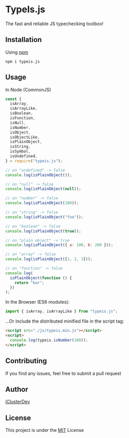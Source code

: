 # TypeIs.js

The fast and reliable JS typechecking toolbox!

## Installation

Using [npm](https://www.npmjs.com/package/typeis.js)

```console
npm i typeis.js
```

## Usage

In Node (CommonJS)

```js
const {
  isArray,
  isArrayLike,
  isBoolean,
  isFunction,
  isNull,
  isNumber,
  isObject,
  isObjectLike,
  isPlainObject,
  isString,
  isSymbol,
  isUndefined,
} = require("typeis.js");

// on "undefined" -> false
console.log(isPlainObject());

// on "null" -> false
console.log(isPlainObject(null));

// on "number" -> false
console.log(isPlainObject(100));

// on "string" -> false
console.log(isPlainObject("foo"));

// on "boolean" -> false
console.log(isPlainObject(true));

// on "plain object" -> true
console.log(isPlainObject({ a: 100, b: 200 }));

// on "array" -> false
console.log(isPlainObject([1, 2, 3]));

// on "function" -> false
console.log(
  isPlainObject(function () {
    return "bar";
  })
);
```

In the Browser (ES6 modules):

```js
import { isArray, isArrayLike } from "typeis.js";
```

...Or include the distributed minified file in the script tag:

```html
<script src="./js/typeis.min.js"></script>
<script>
  console.log(typeis.isNumber(100));
</script>
```

## Contributing

If you find any issues, feel free to submit a pull request

## Author

[iClusterDev](https://github.com/iClusterDev)

## License

This project is under the [MIT](LICENSE) License
